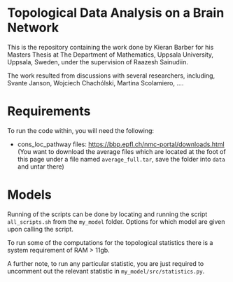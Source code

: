 # Topological Data Analysis on a Brain Network

This is the repository containing the work done by Kieran Barber for his Masters Thesis at The Department of Mathematics, Uppsala University, Uppsala, Sweden, under the supervision of Raazesh Sainudiin.

The work resulted from discussions with several researchers, including, Svante Janson, Wojciech Chachólski, Martina Scolamiero, ....

# Requirements

To run the code within, you will need the following:
* cons_loc_pathway files: https://bbp.epfl.ch/nmc-portal/downloads.html (You want to download the average files which are located at the foot of this page under a file named `average_full.tar`, save the folder into `data` and untar there)

# Models

Running of the scripts can be done by locating and running the script `all_scripts.sh` from the `my_model` folder. Options for which model are given upon calling the script.

To run some of the computations for the topological statistics there is a system requirement of RAM > 11gb.

A further note, to run any particular statistic, you are just required to uncomment out the relevant statistic in `my_model/src/statistics.py`.

